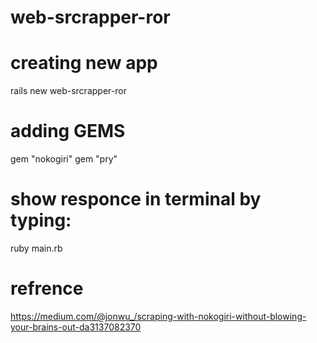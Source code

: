 # web-srcrapper-ror

# creating new app
rails new web-srcrapper-ror

# adding GEMS
gem "nokogiri"
gem "pry"

# show responce in terminal by typing:
ruby main.rb

# refrence
https://medium.com/@jonwu_/scraping-with-nokogiri-without-blowing-your-brains-out-da3137082370